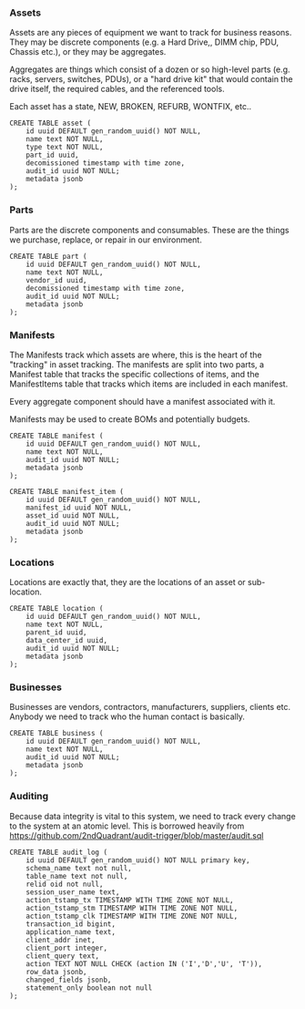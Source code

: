 ### Assets

Assets are any pieces of equipment we want to track for business reasons. They
may be discrete components (e.g. a Hard Drive,, DIMM chip, PDU, Chassis etc.),
or they may be aggregates.

Aggregates are things which consist of a dozen or so high-level parts (e.g.
racks, servers, switches, PDUs), or a "hard drive kit" that would contain the
drive itself, the required cables, and the referenced tools.

Each asset has a state, NEW, BROKEN, REFURB, WONTFIX, etc..

    CREATE TABLE asset (
        id uuid DEFAULT gen_random_uuid() NOT NULL,
        name text NOT NULL,
        type text NOT NULL,
        part_id uuid,
        decomissioned timestamp with time zone,
        audit_id uuid NOT NULL;
        metadata jsonb
    );

### Parts

Parts are the discrete components and consumables. These are the things we
purchase, replace, or repair in our environment.

    CREATE TABLE part (
        id uuid DEFAULT gen_random_uuid() NOT NULL,
        name text NOT NULL,
        vendor_id uuid,
        decomissioned timestamp with time zone,
        audit_id uuid NOT NULL;
        metadata jsonb
    );

### Manifests

The Manifests track which assets are where, this is the heart of the "tracking"
in asset tracking. The manifests are split into two parts, a Manifest table
that tracks the specific collections of items, and the ManifestItems table that
tracks which items are included in each manifest.

Every aggregate component should have a manifest associated with it.

Manifests may be used to create BOMs and potentially budgets.

    CREATE TABLE manifest (
        id uuid DEFAULT gen_random_uuid() NOT NULL,
        name text NOT NULL,
        audit_id uuid NOT NULL;
        metadata jsonb
    );

    CREATE TABLE manifest_item (
        id uuid DEFAULT gen_random_uuid() NOT NULL,
        manifest_id uuid NOT NULL,
        asset_id uuid NOT NULL,
        audit_id uuid NOT NULL;
        metadata jsonb
    );

### Locations

Locations are exactly that, they are the locations of an asset or
sub-location.

    CREATE TABLE location (
        id uuid DEFAULT gen_random_uuid() NOT NULL,
        name text NOT NULL,
        parent_id uuid,
        data_center_id uuid,
        audit_id uuid NOT NULL;
        metadata jsonb
    );

### Businesses

Businesses are vendors, contractors, manufacturers, suppliers, clients etc.
Anybody we need to track who the human contact is basically.

    CREATE TABLE business (
        id uuid DEFAULT gen_random_uuid() NOT NULL,
        name text NOT NULL,
        audit_id uuid NOT NULL;
        metadata jsonb
    );


### Auditing

Because data integrity is vital to this system, we need to track every change
to the system at an atomic level. This is borrowed heavily from
https://github.com/2ndQuadrant/audit-trigger/blob/master/audit.sql

	CREATE TABLE audit_log (
		id uuid DEFAULT gen_random_uuid() NOT NULL primary key,
		schema_name text not null,
		table_name text not null,
		relid oid not null,
		session_user_name text,
		action_tstamp_tx TIMESTAMP WITH TIME ZONE NOT NULL,
		action_tstamp_stm TIMESTAMP WITH TIME ZONE NOT NULL,
		action_tstamp_clk TIMESTAMP WITH TIME ZONE NOT NULL,
		transaction_id bigint,
		application_name text,
		client_addr inet,
		client_port integer,
		client_query text,
		action TEXT NOT NULL CHECK (action IN ('I','D','U', 'T')),
		row_data jsonb,
		changed_fields jsonb,
		statement_only boolean not null
	);
